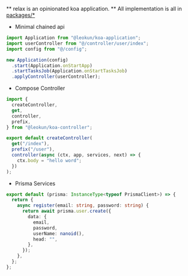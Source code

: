 ** relax is an opinionated koa application. ** All implementation is all in [packages/\*](./tree/main/packages)

- Minimal chained api

```ts
import Application from "@leokun/koa-application";
import userController from "@/controller/user/index";
import config from "@/config";

new Application(config)
  .start(Application.onStartApp)
  .startTasksJob(Application.onStartTasksJob)
  .applyController(userController);
```

- Compose Controller

```ts
import {
  createController,
  get,
  controller,
  prefix,
} from "@leokun/koa-controller";

export default createController(
  get("/index"),
  prefix("/user"),
  controller(async (ctx, app, services, next) => {
    ctx.body = "hello word";
  })
);
```

- Prisma Services

```ts
export default (prisma: InstanceType<typeof PrismaClient>) => {
  return {
    async register(email: string, password: string) {
      return await prisma.user.create({
        data: {
          email,
          password,
          userName: nanoid(),
          head: "",
        },
      });
    },
  };
};
```
